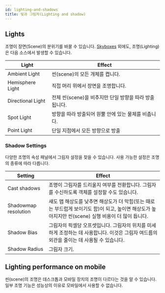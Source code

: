 ```yaml
---
id: lighting-and-shadows
title: 빛과 그림자(Lighting and shadow)
---
```


## Lights

조명이 장면(Scene)의 분위기를 바꿀 수 있습니다. [Skyboxes](.spoke-skyboxes.html) 외에도, 조명(Lighting)은 다음 소스에서 발생할 수 있습니다.


| Light         | Effect  |
| ----------- | ----------- |
| Ambient Light    | 씬(scene)의 모든 개체를 켭니다. |
| Hemisphere Light   | 직접 머리 위에서 장면을 조명합니다.   |
| Directional Light   |전체 씬(scene)을 비추지만 단일 방향을 따라 방출됩니다.| 
| Spot Light  |방향을 따라 방출되어 원뿔 안에 있는 물체를 비춥니다.| 
| Point Light     | 단일 지점에서 모든 방향으로 방출 | 

### Shadow Settings

다양한 조명의 속성 패널에서 그림자 설정을 찾을 수 있습니다. 사용 가능한 설정은 조명의 종류에 따라 다릅니다.


| Setting      | Effect  |
| -----------   | ----------- |
| Cast shadows  |조명이 그림자를 드리울지 여부를 전환합니다. 그림자를 수신하도록 객체를 설정할 수도 있습니다.|
| Shadowmap resolution   |섀도 맵 해상도를 낮추면 해상도가 더 막힘(또는 때로는 부드럽게 보이기도 함)이 되고, 높이면 해상도가 높아지지만 씬(scene) 실행 비용이 더 많이 듭니다.|
| Shadow Bias  |그림자의 픽셀당 오프셋입니다. 그림자의 위치를 미세하게 조정하는 데 사용합니다. 이것은 그림자 여드름의 외관을 줄이는 데 사용될 수 있습니다.| 
| Shadow Radius  | 그림자 크기. | 

## Lighting performance on mobile   

씬(scene)의 조명은 데스크톱과 모바일 장치의 조명이 다르다는 것을 알 수 있습니다. 일부 조명 기능은 성능상의 이유로 모바일에서 사용할 수 없습니다.






